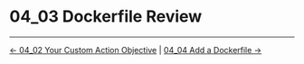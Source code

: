 # 04_03 Dockerfile Review

<!-- FooterStart -->
---
[← 04_02 Your Custom Action Objective](../04_02_your_custom_action_objective/README.md) | [04_04 Add a Dockerfile →](../04_04_add_a_dockerfile/README.md)
<!-- FooterEnd -->
